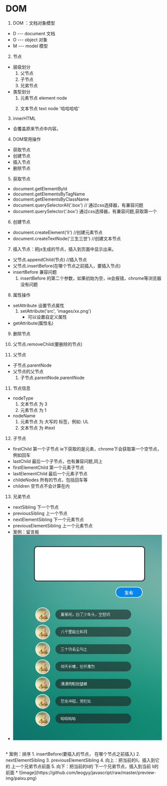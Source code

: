 DOM
====
1. DOM ：文档对象模型
  * D --- document 文档
  * O --- object  对象
  * M --- model   模型
2. 节点
  * 层级划分
    1. 父节点
    2. 子节点
    3. 兄弟节点
  * 类型划分
    1. 元素节点 element node <p></p>  
    2. 文本节点 text node   '哈哈哈哈'
3. innerHTML
  * 会覆盖原来节点中内容。
4. DOM常用操作
  * 获取节点
  * 创建节点
  * 插入节点
  * 删除节点
5. 获取节点
  * document.getElementById
  * document.getElementsByTagName
  * document.getElementsByClassName
  * document.querySelectorAll('.box') //
  通过css选择器，有兼容问题
  * document.querySelector('.box')
   通过css选择器，有兼容问题,获取第一个

6. 创建节点
  * document.createElement('li')  //创建元素节点
  * document.createTextNode('三生三世') //创建文本节点

7. 插入节点：把js生成的节点，插入到页面中显示出来。
  * 父节点.appendChild(节点)  //插入节点
  * 父节点.insertBefore(在哪个节点之前插入，要插入节点)
  * insertBefore 兼容问题
    1. insertBefore 的第二个参数，如果初始为空，ie会报错，chrome等浏览器没有问题

8. 属性操作
  * setAttribute 设置节点属性
    1. setAttribute('src', 'images/xx.png')
       * 可以设置自定义属性
  * getAttribute(属性名)   

9. 删除节点
  1. 父节点.removeChild(要删除的节点)

10. 父节点
  * 子节点.parentNode
  * 父节点的父节点   
    1. 子节点.parentNode.parentNode
11. 节点信息
   * nodeType
     1. 文本节点 为 3
     2. 元素节点 为 1
   * nodeName
     1. 元素节点 为  大写的 标签，例如: UL
     2. 文本节点 为 #text
12. 子节点
   * firstChild 第一个子节点 ie下获取的是元素，chrome下会获取第一个空节点，例如回车
   * lastChild  最后一个子节点，也有兼容问题,同上
   * firstElementChild 第一个元素子节点
   * lastElementChild  最后一个元素子节点
   * childeNodes 所有的节点，包括回车等
   * children 空节点不会计算在内
13. 兄弟节点
   * nextSibling  下一个节点
   * previousSibling  上一个节点
   * nextElementSibling 下一个元素节点
   * previousElementSibling 上一个元素节点
   * 案例：留言板
   * ![image](https://github.com/leogyy/javascript/raw/master/preview-img/msg.png)
<br>
   * 案例：排序
     1. insertBefore(要插入的节点，
       在哪个节点之前插入)
     2. nextElementSibling
     3. previousElementSibling
     4. 向上：把当前的li，插入到它的 上一个兄弟节点前面
     5. 向下：把当前的li的 下一个兄弟节点，插入到当前 li的前面
     * ![image](https://github.com/leogyy/javascript/raw/master/preview-img/paixu.png)

